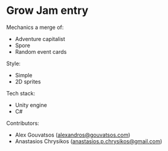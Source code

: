 Grow Jam entry
=================

Mechanics a merge of:
* Adventure capitalist
* Spore
* Random event cards

Style:
* Simple
* 2D sprites

Tech stack:
* Unity engine
* C#

Contributors:
* Alex Gouvatsos (alexandros@gouvatsos.com)
* Anastasios Chrysikos (anastasios.p.chrysikos@gmail.com)